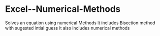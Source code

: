 # Excel--Numerical-Methods
Solves an equation using numerical Methods
It includes Bisection method with sugested intial guess
It also includes numerical methods
